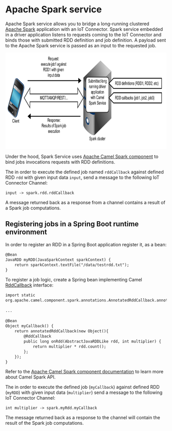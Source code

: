 # Apache Spark service

Apache Spark service allows you to bridge a long-running clustered [Apache Spark](http://spark.apache.org) application with an
IoT Connector. Spark service embedded in a driver application listens to requests coming to the IoT Connector and binds those with submitted RDD definition
and job definition. A payload sent to the Apache Spark service is passed as an input to the requested job.

<img src="rhiot_cloud_platform_service_spark.png" align="center" height="300">

Under the hood, Spark Service uses [Apache Camel Spark component](http://camel.apache.org/apache-spark) to bind jobs
invocations requests with RDD definitions.

The in order to execute the defined job named `rddCallback` against defined RDD `rdd` with given input data `input`,
send a message to the following IoT Connector Channel:

    input -> spark.rdd.rddCallback

A message returned back as a response from a channel contains a result of a Spark job computations.

## Registering jobs in a Spring Boot runtime environment

In order to register an RDD in a Spring Boot application register it, as a bean:

    @Bean
    JavaRDD myRDD(JavaSparkContext sparkContext) {
        return sparkContext.textFile("/data/testrdd.txt");
    }

To register a job logic, create a Spring bean implementing Camel
[RddCallback](https://github.com/apache/camel/blob/master/components/camel-spark/src/main/java/org/apache/camel/component/spark/RddCallback.java)
interface:

    import static org.apache.camel.component.spark.annotations.AnnotatedRddCallback.annotatedRddCallback;

    ...

    @Bean
    Object myCallback() {
        return annotatedRddCallback(new Object(){
            @RddCallback
            public long onRdd(AbstractJavaRDDLike rdd, int multiplier) {
                return multiplier * rdd.count();
            };
        });
    }

Refer to the [Apache Camel Spark component documentation](http://camel.apache.org/apache-spark) to learn more about
Camel Spark API.

The in order to execute the defined job (`myCallback`) against defined RDD (`myRDD`) with given input data (`multiplier`)
send a message to the following IoT Connector Channel:

    int multiplier -> spark.myRdd.myCallback

The message returned back as a response to the channel will contain the result of the Spark job computations.
